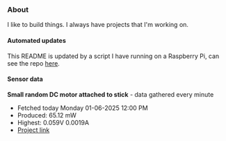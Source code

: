 ### About
I like to build things. I always have projects that I'm working on.

#### Automated updates
This README is updated by a script I have running on a Raspberry Pi, can see the repo [here](https://github.com/jdc-cunningham/raspi-git-repo-updater).

#### Sensor data


**Small random DC motor attached to stick** - data gathered every minute
- Fetched today Monday 01-06-2025 12:00 PM
- Produced: 65.12 mW
- Highest: 0.059V 0.0019A
- [Project link](https://github.com/jdc-cunningham/turbine-raspi)